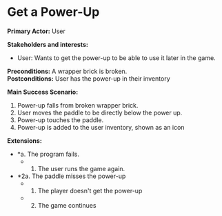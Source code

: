 ﻿# Get a Power-Up
**Primary Actor:** User

**Stakeholders and interests:**

- User: Wants to get the power-up to be able to use it later in the game.

**Preconditions:** A wrapper brick is broken.  
**Postconditions:** User has the power-up in their inventory 
 
**Main Success Scenario:**

1.  Power-up falls from broken wrapper brick.
2.  User moves the paddle to be directly below the power up.
3.  Power-up touches the paddle.
4.  Power-up is added to the user inventory, shown as an icon

**Extensions:**

-   *a. The program fails.
    -   1.  The user runs the game again.
-   *2a. The paddle misses the power-up
    -   1.  The player doesn't get the power-up
    -   2.  The game continues